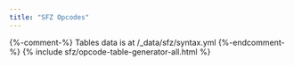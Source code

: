```yaml
---
title: "SFZ Opcodes"
---
```

{%-comment-%} Tables data is at /_data/sfz/syntax.yml {%-endcomment-%}
{% include sfz/opcode-table-generator-all.html %}
